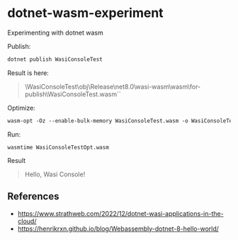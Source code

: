 # dotnet-wasm-experiment
Experimenting with dotnet wasm

Publish:
```ps
dotnet publish WasiConsoleTest
```

Result is here:
> \WasiConsoleTest\obj\Release\net8.0\wasi-wasm\wasm\for-publish\WasiConsoleTest.wasm``

Optimize:
```ps
wasm-opt -Oz --enable-bulk-memory WasiConsoleTest.wasm -o WasiConsoleTestOpt.wasm 
```

Run:
```
wasmtime WasiConsoleTestOpt.wasm 
```

Result
> Hello, Wasi Console!


## References
- https://www.strathweb.com/2022/12/dotnet-wasi-applications-in-the-cloud/
- https://henrikrxn.github.io/blog/Webassembly-dotnet-8-hello-world/